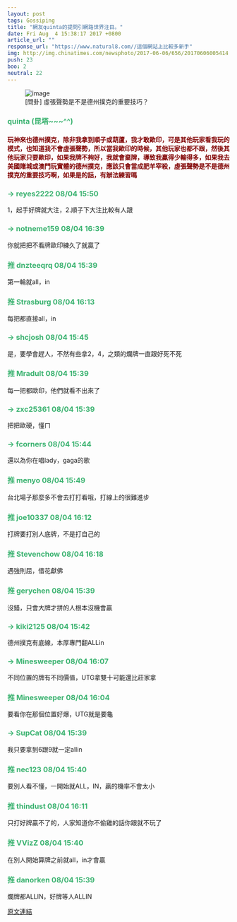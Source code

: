 ```yaml
---
layout: post
tags: Gossiping
title: "網友quinta的提問引網路世界注目。"
date: Fri Aug  4 15:38:17 2017 +0800
article_url: ""
response_url: "https://www.natural8.com//這個網站上比較多新手"
img: http://img.chinatimes.com/newsphoto/2017-06-06/656/20170606005414.jpg
push: 23
boo: 2
neutral: 22
---
```


<figure>
<img src="http://img.chinatimes.com/newsphoto/2017-06-06/656/20170606005414.jpg" alt="image">
<figcaption>
[問卦] 虛張聲勢是不是德州撲克的重要技巧？
</figcaption>
</figure>



<h3 style="color:MediumSeaGreen;">quinta (昆塔~~~^^)</h3>

<h4 style="color:Maroon;">玩神來也德州撲克，除非我拿到順子或葫蘆，我才敢歐印，可是其他玩家看我玩的模式，也知道我不會虛張聲勢，所以當我歐印的時候，其他玩家也都不跟，然後其他玩家只要歐印，如果我牌不夠好，我就會棄牌，導致我贏得少輸得多，如果我去美國賭城或澳門玩實體的德州撲克，應該只會當成肥羊宰殺，虛張聲勢是不是德州撲克的重要技巧啊，如果是的話，有辦法練習嗎</h4>

<h3 style="color:MediumSeaGreen;">→ reyes2222 08/04 15:50</h3>

<p>1，起手好牌就大注，2.順子下大注比較有人跟</p>

<h3 style="color:MediumSeaGreen;">→ notneme159 08/04 16:39</h3>

<p>你就把把不看牌歐印練久了就贏了</p>

<h3 style="color:MediumSeaGreen;">推 dnzteeqrq 08/04 15:39</h3>

<p>第一輪就all，in</p>

<h3 style="color:MediumSeaGreen;">推 Strasburg 08/04 16:13</h3>

<p>每把都直接all，in</p>

<h3 style="color:MediumSeaGreen;">→ shcjosh 08/04 15:45</h3>

<p>是，要學會趕人，不然有些拿2，4，之類的爛牌一直跟好死不死</p>

<h3 style="color:MediumSeaGreen;">推 Mradult 08/04 15:39</h3>

<p>每一把都歐印，他們就看不出來了</p>

<h3 style="color:MediumSeaGreen;">→ zxc25361 08/04 15:39</h3>

<p>把把歐硬，懂ㄇ</p>

<h3 style="color:MediumSeaGreen;">→ fcorners 08/04 15:44</h3>

<p>還以為你在唱lady，gaga的歌</p>

<h3 style="color:MediumSeaGreen;">推 menyo 08/04 15:49</h3>

<p>台北場子那麼多不會去打打看哦，打線上的很難進步</p>

<h3 style="color:MediumSeaGreen;">推 joe10337 08/04 16:12</h3>

<p>打牌要打別人底牌，不是打自己的</p>

<h3 style="color:MediumSeaGreen;">推 Stevenchow 08/04 16:18</h3>

<p>遇強則屈，借花獻佛</p>

<h3 style="color:MediumSeaGreen;">推 gerychen 08/04 15:39</h3>

<p>沒錯，只會大牌才拼的人根本沒機會贏</p>

<h3 style="color:MediumSeaGreen;">→ kiki2125 08/04 15:42</h3>

<p>德州撲克有底線，本厚專門翻ALLin</p>

<h3 style="color:MediumSeaGreen;">→ Minesweeper 08/04 16:07</h3>

<p>不同位置的牌有不同價值，UTG拿雙十可能還比莊家拿</p>

<h3 style="color:MediumSeaGreen;">推 Minesweeper 08/04 16:04</h3>

<p>要看你在那個位置好爆，UTG就是要龜</p>

<h3 style="color:MediumSeaGreen;">→ SupCat 08/04 15:39</h3>

<p>我只要拿到6跟9就一定allin</p>

<h3 style="color:MediumSeaGreen;">推 nec123 08/04 15:40</h3>

<p>要別人看不懂，一開始就ALL，IN，贏的機率不會太小</p>

<h3 style="color:MediumSeaGreen;">推 thindust 08/04 16:11</h3>

<p>只打好牌贏不了的，人家知道你不偷雞的話你跟就不玩了</p>

<h3 style="color:MediumSeaGreen;">推 VVizZ 08/04 15:40</h3>

<p>在別人開始算牌之前就all，in才會贏</p>

<h3 style="color:MediumSeaGreen;">推 danorken 08/04 15:39</h3>

<p>爛牌都ALLIN，好牌等人ALLIN</p>

<a href = "https://www.ptt.cc/bbs/Gossiping/M.1501832300.A.AC0.html">原文連結</a>

